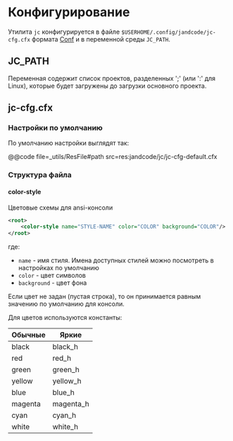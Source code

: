
Конфигурирование
================

Утилита `jc` конфигурируется в файле `$USERHOME/.config/jandcode/jc-cfg.cfx`
формата [Conf](../commons/conf) и в переменной среды `JC_PATH`.

JC_PATH
-------

Переменная содержит список проектов, разделенных ';' (или ':' для Linux),
которые будет загружены до загрузки основного проекта.


jc-cfg.cfx
---------

### Настройки по умолчанию

По умолчанию настройки выглядят так:

@@code file=_utils/ResFile#path 
    src=res:jandcode/jc/jc-cfg-default.cfx


### Структура файла

#### color-style

Цветовые схемы для ansi-консоли

```xml
<root>
    <color-style name="STYLE-NAME" color="COLOR" background="COLOR"/>
</root>
```

где:      
      
* `name` - имя стиля. Имена доступных стилей можно посмотреть в настройках по умолчанию
* `color` - цвет символов
* `background` - цвет фона

Если цвет не задан (пустая строка), то он принимается равным значению по умолчанию
для консоли.

Для цветов используются константы:

| Обычные | Яркие   |
| ---     | ---     |
|black    |black_h  |
|red      |red_h    |
|green    |green_h  |
|yellow   |yellow_h |
|blue     |blue_h   |
|magenta  |magenta_h|
|cyan     |cyan_h   |
|white    |white_h  |

